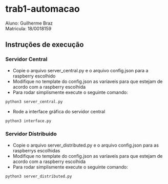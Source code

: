 # trab1-automacao
Aluno: Guilherme Braz</br>
Matricula: 18/0018159

## Instruções de execução
### Servidor Central
- Copie o arquivo server_central.py e o arquivo config.json para a raspberry escolhido
- Modifique no template do config.json as varíaveis para que estejam de acordo com a raspberry escolhida
- Para rodar simplismente execute o seguinte comando:
```bash
python3 server_central.py
```
- Rode a interface gráfica do servidor central
```bash
python3 interface.py
```
### Servidor Dístribuido
- Copie o arquivo server_distributed.py e o arquivo config.json para as raspberrys escolhidas
- Modifique no template do config.json as varíaveis para que estejam de acordo com a raspberry escolhida
- Para rodar simplismente execute o seguinte comando:
```bash
python3 server_distributed.py
```